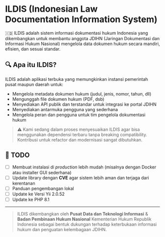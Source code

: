 # ILDIS (Indonesian Law Documentation Information System)

🇮🇩 ILDIS adalah sistem informasi dokumentasi hukum Indonesia yang dikembangkan untuk membantu anggota JDIHN (Jaringan Dokumentasi dan Informasi Hukum Nasional) mengelola data dokumen hukum secara mandiri, efisien, dan sesuai standar.

## 🔍 Apa itu ILDIS?

ILDIS adalah aplikasi terbuka yang memungkinkan instansi pemerintah pusat maupun daerah untuk:

- Mengelola metadata dokumen hukum (judul, jenis, nomor, tahun, dll)
- Mengunggah file dokumen hukum (PDF, dsb)
- Menyediakan API publik dan terstandar untuk integrasi ke portal JDIHN
- Menyediakan antarmuka pengguna yang sederhana
- Mengelola peran dan pengguna untuk tim pengelola dokumentasi hukum


> ⚠️ Kami sedang dalam proses menyesuaikan ILDIS agar bisa menggunakan dependensi terbaru tanpa breaking compatibility. Kontribusi untuk refactor dan modernisasi sangat dibutuhkan.



## 📝 TODO

- [ ] Membuat instalasi di _production_ lebih mudah (misalnya dengan Docker atau installer GUI sederhana)
- [ ] Update library dengan **CVE** agar sistem lebih aman dan terjaga dari kerentanan
- [ ] Panduan pengembangan lokal
- [ ] Update ke Versi Yii 2.0.52
- [ ] Update ke PHP 8.1

---

> ILDIS dikembangkan oleh **Pusat Data dan Teknologi Informasi** & **Badan Pembinaan Hukum Nasional** Kementerian Hukum Republik Indonesia sebagai bentuk dukungan terhadap keterbukaan informasi hukum dan penguatan kelembagaan JDIHN.
